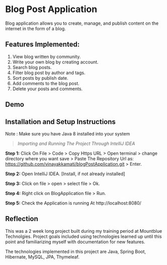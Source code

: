 # Blog Post Application

  Blog application allows you to create, manage, and publish content on the internet in the form of a blog.
  
  ## Features Implemented:

1. View blog written by community.
2. Write your own blog by creating account.
3. Search blog posts.
4. Filter blog post by author and tags.
5. Sort posts by publish date.
6. Add comments to the blog post.
7. Delete your posts and comments.
  
## Demo

## Installation and Setup Instructions

Note : Make sure you have Java 8 installed into your system

> *Importing and Running The Project Through IntelliJ IDEA*

**Step 1:** Click On File > Code > Copy Https URL > Open terminal > change directory where you want save > Paste The Repository Url as: https://github.com/vinayakkamati/blogPostApplication.git > Enter.

**Step 2:** Open IntelliJ IDEA. [Install, if not already installed]

**Step 3:** Click on file > open > select file > Ok.

**Step 4:** Right click on BlogApplication file > Run.

**Step 5:** Check the Application is running At http://localhost:8080/

## Reflection

This was a 2 week long project built during my training period at Mountblue Technolgies. Project goals included using technologies learned up until this point and familiarizing myself with documentation for new features.

The technologies implemented in this project are Java, Spring Boot, Hibernate, MySQL, JPA, Thymeleaf.
